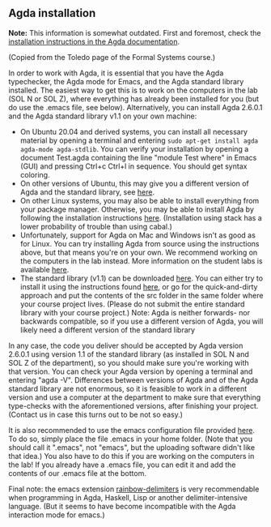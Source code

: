 ## Agda installation

**Note:** This information is somewhat outdated. First and foremost, check the [installation instructions in the Agda documentation](https://agda.readthedocs.io/en/v2.7.0.1/getting-started/installation.html).

(Copied from the Toledo page of the Formal Systems course.)

In order to work with Agda, it is essential that you have the Agda typechecker, the Agda mode for Emacs, and the Agda standard library installed. The easiest way to get this is to work on the computers in the lab (SOL N or SOL Z), where everything has already been installed for you (but do use the .emacs file, see below). Alternatively, you can install Agda 2.6.0.1 and the Agda standard library v1.1 on your own machine:

* On Ubuntu 20.04 and derived systems, you can install all necessary material by opening a terminal and entering `sudo apt-get install agda agda-mode agda-stdlib`. You can verify your installation by opening a document Test.agda containing the line "module Test where" in Emacs (GUI) and pressing Ctrl+c Ctrl+l in sequence. You should get syntax coloring.
* On other versions of Ubuntu, this may give you a different version of Agda and the standard library, see [here](https://packages.ubuntu.com/search?keywords=agda&searchon=names&suite=all&section=all).
* On other Linux systems, you may also be able to install everything from your package manager. Otherwise, you may be able to install Agda by following the installation instructions [here](https://agda.readthedocs.io/en/v2.6.2/getting-started/installation.html). (Installation using stack has a lower probability of trouble than using cabal.)
* Unfortunately, support for Agda on Mac and Windows isn't as good as for Linux. You can try installing Agda from source using the instructions above, but that means you're on your own. We recommend working on the computers in the lab instead. More information on the student labs is available [here](https://system.cs.kuleuven.be/cs/system/wegwijs/computerklas/index-E.shtml).
* The standard library (v1.1) can be downloaded [here](https://github.com/agda/agda-stdlib/tree/v1.1). You can either try to install it using the instructions found [here](http://wiki.portal.chalmers.se/agda/pmwiki.php?n=Libraries.StandardLibrary), or go for the quick-and-dirty approach and put the contents of the src folder in the same folder where your course project lives. (Please do not submit the entire standard library with your course project.) Note: Agda is neither forwards- nor backwards compatible, so if you use a different version of Agda, you will likely need a different version of the standard library

In any case, the code you deliver should be accepted by Agda version 2.6.0.1 using version 1.1 of the standard library (as installed in SOL N and SOL Z of the department), so you should make sure you're working with that version. You can check your Agda version by opening a terminal and entering "agda -V". Differences between versions of Agda and of the Agda standard library are not enormous, so it is feasible to work in a different version and use a computer at the department to make sure that everything type-checks with the aforementioned versions, after finishing your project. (Contact us in case this turns out to be not so easy.)

It is also recommended to use the emacs configuration file provided [here](https://github.com/anuyts/agda-sessions). To do so, simply place the file .emacs in your home folder. (Note that you should call it ".emacs", not "emacs", but the uploading software didn't like that idea.) You also have to do this if you are working on the computers in the lab! If you already have a .emacs file, you can edit it and add the contents of our .emacs file at the bottom.

Final note: the emacs extension [rainbow-delimiters](https://github.com/Fanael/rainbow-delimiters) is very recommendable when programming in Agda, Haskell, Lisp or another delimiter-intensive language. (But it seems to have become incompatible with the Agda interaction mode for emacs.)

